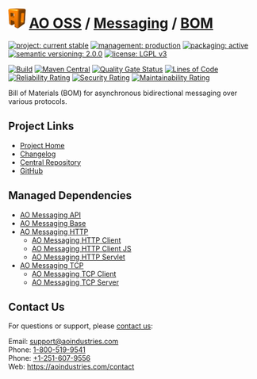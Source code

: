# [<img src="ao-logo.png" alt="AO Logo" width="35" height="40">](https://github.com/ao-apps) [AO OSS](https://github.com/ao-apps/ao-oss) / [Messaging](https://github.com/ao-apps/ao-messaging) / [BOM](https://github.com/ao-apps/ao-messaging-bom)

[![project: current stable](https://oss.aoapps.com/ao-badges/project-current-stable.svg)](https://aoindustries.com/life-cycle#project-current-stable)
[![management: production](https://oss.aoapps.com/ao-badges/management-production.svg)](https://aoindustries.com/life-cycle#management-production)
[![packaging: active](https://oss.aoapps.com/ao-badges/packaging-active.svg)](https://aoindustries.com/life-cycle#packaging-active)  
[![semantic versioning: 2.0.0](https://oss.aoapps.com/ao-badges/semver-2.0.0.svg)](https://semver.org/spec/v2.0.0.html)
[![license: LGPL v3](https://oss.aoapps.com/ao-badges/license-lgpl-3.0.svg)](https://www.gnu.org/licenses/lgpl-3.0)

[![Build](https://github.com/ao-apps/ao-messaging-bom/workflows/Build/badge.svg?branch=master)](https://github.com/ao-apps/ao-messaging-bom/actions?query=workflow%3ABuild)
[![Maven Central](https://maven-badges.herokuapp.com/maven-central/com.aoapps/ao-messaging-bom/badge.svg)](https://maven-badges.herokuapp.com/maven-central/com.aoapps/ao-messaging-bom)
[![Quality Gate Status](https://sonarcloud.io/api/project_badges/measure?branch=master&project=com.aoapps%3Aao-messaging-bom&metric=alert_status)](https://sonarcloud.io/dashboard?branch=master&id=com.aoapps%3Aao-messaging-bom)
[![Lines of Code](https://sonarcloud.io/api/project_badges/measure?branch=master&project=com.aoapps%3Aao-messaging-bom&metric=ncloc)](https://sonarcloud.io/component_measures?branch=master&id=com.aoapps%3Aao-messaging-bom&metric=ncloc)  
[![Reliability Rating](https://sonarcloud.io/api/project_badges/measure?branch=master&project=com.aoapps%3Aao-messaging-bom&metric=reliability_rating)](https://sonarcloud.io/component_measures?branch=master&id=com.aoapps%3Aao-messaging-bom&metric=Reliability)
[![Security Rating](https://sonarcloud.io/api/project_badges/measure?branch=master&project=com.aoapps%3Aao-messaging-bom&metric=security_rating)](https://sonarcloud.io/component_measures?branch=master&id=com.aoapps%3Aao-messaging-bom&metric=Security)
[![Maintainability Rating](https://sonarcloud.io/api/project_badges/measure?branch=master&project=com.aoapps%3Aao-messaging-bom&metric=sqale_rating)](https://sonarcloud.io/component_measures?branch=master&id=com.aoapps%3Aao-messaging-bom&metric=Maintainability)

Bill of Materials (BOM) for asynchronous bidirectional messaging over various protocols.

## Project Links
* [Project Home](https://oss.aoapps.com/messaging/bom/)
* [Changelog](https://oss.aoapps.com/messaging/bom/changelog)
* [Central Repository](https://central.sonatype.com/artifact/com.aoapps/ao-messaging-bom)
* [GitHub](https://github.com/ao-apps/ao-messaging-bom)

## Managed Dependencies
* [AO Messaging API](https://github.com/ao-apps/ao-messaging-api)
* [AO Messaging Base](https://github.com/ao-apps/ao-messaging-base)
* [AO Messaging HTTP](https://github.com/ao-apps/ao-messaging-http)
    * [AO Messaging HTTP Client](https://github.com/ao-apps/ao-messaging-http-client)
    * [AO Messaging HTTP Client JS](https://github.com/ao-apps/ao-messaging-http-client-js)
    * [AO Messaging HTTP Servlet](https://github.com/ao-apps/ao-messaging-http-servlet)
* [AO Messaging TCP](https://github.com/ao-apps/ao-messaging-tcp)
    * [AO Messaging TCP Client](https://github.com/ao-apps/ao-messaging-tcp-client)
    * [AO Messaging TCP Server](https://github.com/ao-apps/ao-messaging-tcp-server)

## Contact Us
For questions or support, please [contact us](https://aoindustries.com/contact):

Email: [support@aoindustries.com](mailto:support@aoindustries.com)  
Phone: [1-800-519-9541](tel:1-800-519-9541)  
Phone: [+1-251-607-9556](tel:+1-251-607-9556)  
Web: https://aoindustries.com/contact
